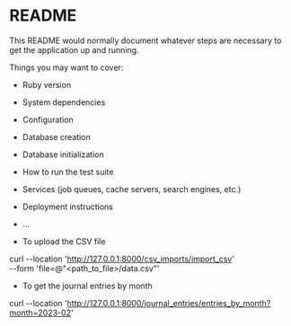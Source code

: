 # README

This README would normally document whatever steps are necessary to get the
application up and running.

Things you may want to cover:

* Ruby version

* System dependencies

* Configuration

* Database creation

* Database initialization

* How to run the test suite

* Services (job queues, cache servers, search engines, etc.)

* Deployment instructions

* ...

* To upload the CSV file

curl --location 'http://127.0.0.1:8000/csv_imports/import_csv' \
--form 'file=@"<path_to_file>/data.csv"'

* To get the journal entries by month

curl --location 'http://127.0.0.1:8000/journal_entries/entries_by_month?month=2023-02'

